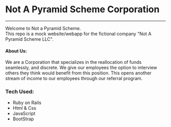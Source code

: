 # Not A Pyramid Scheme Corporation
<hr/>
<p>
  Welcome to Not a Pyramid Scheme.<br/>
  This repo is a mock website/webapp for the fictional company "Not A Pyramid Scheme LLC".
</p>
<h4> About Us: </h4>
<p>
  We are a Corporation that specializes in the reallocation of funds seamlessly, and discrete. We give our employees the option to interview others they think would benefit from this position. This opens another stream of income to our employees through our referral program.
</p>
<h3>
  Tech Used:
</h3>
<ul>
  <li>Ruby on Rails</li>
  <li>Html & Css</li>
  <li>JavaScript</li>
  <li>BootStrap</li>
</ul>

